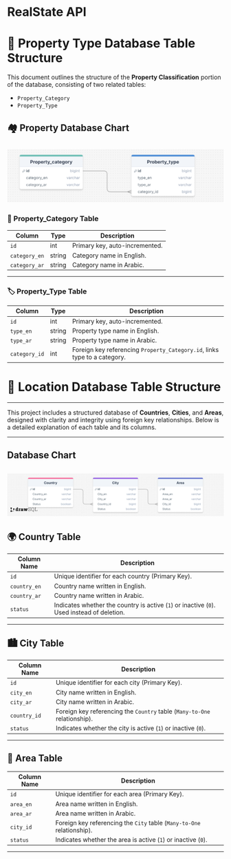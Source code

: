 # RealState API 
# 📄 Property Type Database Table Structure
This document outlines the structure of the **Property Classification** portion of the database, consisting of two related tables:

- `Property_Category`
- `Property_Type`
## 🏘️ Property Database Chart
![Database Schema](image/PropertyType.png)
---
### 📂 Property_Category Table

| Column        | Type    | Description                        |
|---------------|---------|------------------------------------|
| `id`          | int     | Primary key, auto-incremented.     |
| `category_en` | string  | Category name in English.          |
| `category_ar` | string  | Category name in Arabic.           |

---

### 🏷️ Property_Type Table

| Column     | Type    | Description                                                               |
|------------|---------|---------------------------------------------------------------------------|
| `id`       | int     | Primary key, auto-incremented.                                            |
| `type_en`  | string  | Property type name in English.                                            |
| `type_ar`  | string  | Property type name in Arabic.                                             |
| `category_id` | int  | Foreign key referencing `Property_Category.id`, links type to a category. |

# 📄 Location Database Table Structure
---
This project includes a structured database of **Countries**, **Cities**, and **Areas**, designed with clarity and integrity using foreign key relationships. Below is a detailed explanation of each table and its columns.

---
## Database Chart
![Database Schema](image/LocationDB.png)
---

## 🌍 Country Table

| Column Name   | Description                                                                 |
|---------------|-----------------------------------------------------------------------------|
| `id`          | Unique identifier for each country (Primary Key).                           |
| `country_en`  | Country name written in English.                                             |
| `country_ar`  | Country name written in Arabic.                                              |
| `status`      | Indicates whether the country is active (`1`) or inactive (`0`). Used instead of deletion. |

---

## 🏙️ City Table

| Column Name   | Description                                                                 |
|---------------|-----------------------------------------------------------------------------|
| `id`          | Unique identifier for each city (Primary Key).                              |
| `city_en`     | City name written in English.                                               |
| `city_ar`     | City name written in Arabic.                                                |
| `country_id`  | Foreign key referencing the `Country` table (`Many-to-One` relationship).   |
| `status`      | Indicates whether the city is active (`1`) or inactive (`0`).              |

---

## 📍 Area Table

| Column Name   | Description                                                                 |
|---------------|-----------------------------------------------------------------------------|
| `id`          | Unique identifier for each area (Primary Key).                              |
| `area_en`     | Area name written in English.                                               |
| `area_ar`     | Area name written in Arabic.                                                |
| `city_id`     | Foreign key referencing the `City` table (`Many-to-One` relationship).      |
| `status`      | Indicates whether the area is active (`1`) or inactive (`0`).              |

---

